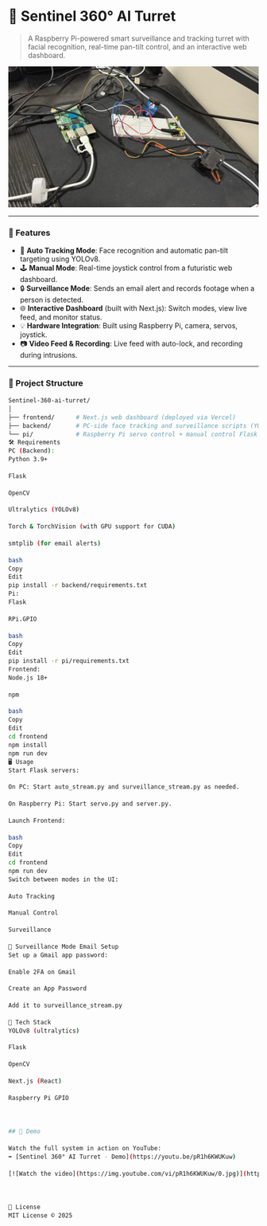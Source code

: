 # 🔭 Sentinel 360° AI Turret

> A Raspberry Pi-powered smart surveillance and tracking turret with facial recognition, real-time pan-tilt control, and an interactive web dashboard.

![Banner](sentinel%20360.jpeg)

---

### 🚀 Features

- 🎯 **Auto Tracking Mode**: Face recognition and automatic pan-tilt targeting using YOLOv8.
- 🕹️ **Manual Mode**: Real-time joystick control from a futuristic web dashboard.
- 🔒 **Surveillance Mode**: Sends an email alert and records footage when a person is detected.
- 🌐 **Interactive Dashboard** (built with Next.js): Switch modes, view live feed, and monitor status.
- 💡 **Hardware Integration**: Built using Raspberry Pi, camera, servos, joystick.
- 📷 **Video Feed & Recording**: Live feed with auto-lock, and recording during intrusions.

---

### 📂 Project Structure

```bash
Sentinel-360-ai-turret/
│
├── frontend/      # Next.js web dashboard (deployed via Vercel)
├── backend/       # PC-side face tracking and surveillance scripts (YOLO, Flask)
└── pi/            # Raspberry Pi servo control + manual control Flask server
🛠️ Requirements
PC (Backend):
Python 3.9+

Flask

OpenCV

Ultralytics (YOLOv8)

Torch & TorchVision (with GPU support for CUDA)

smtplib (for email alerts)

bash
Copy
Edit
pip install -r backend/requirements.txt
Pi:
Flask

RPi.GPIO

bash
Copy
Edit
pip install -r pi/requirements.txt
Frontend:
Node.js 18+

npm

bash
Copy
Edit
cd frontend
npm install
npm run dev
🖥️ Usage
Start Flask servers:

On PC: Start auto_stream.py and surveillance_stream.py as needed.

On Raspberry Pi: Start servo.py and server.py.

Launch Frontend:

bash
Copy
Edit
cd frontend
npm run dev
Switch between modes in the UI:

Auto Tracking

Manual Control

Surveillance

📧 Surveillance Mode Email Setup
Set up a Gmail app password:

Enable 2FA on Gmail

Create an App Password

Add it to surveillance_stream.py

🧠 Tech Stack
YOLOv8 (ultralytics)

Flask

OpenCV

Next.js (React)

Raspberry Pi GPIO



## 🎥 Demo

Watch the full system in action on YouTube:  
➡️ [Sentinel 360° AI Turret - Demo](https://youtu.be/pR1h6KWUKuw)

[![Watch the video](https://img.youtube.com/vi/pR1h6KWUKuw/0.jpg)](https://youtu.be/pR1h6KWUKuw)



📜 License
MIT License © 2025

